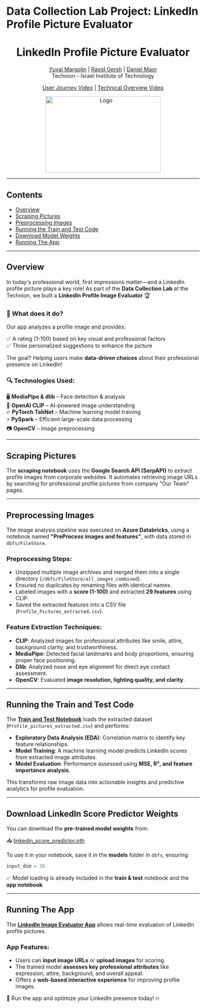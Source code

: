 # Data Collection Lab Project: LinkedIn Profile Picture Evaluator

<h1 align='center'>LinkedIn Profile Picture Evaluator</h1>

<p align='center'>
    <a href="https://github.com/yuvalmar16">Yuval Margolin</a> | 
    <a href="#">Ravid Gersh</a> | 
    <a href="https://github.com/danielmaor0808">Daniel Maor</a>
    <br/> 
    Technion - Israel Institute of Technology
</p>

<p align='center'>
    <a href="https://youtu.be/Wn_zD-uUX1E">User Journey Video</a> |
    <a href="https://www.youtube.com/watch?v=Trc2p41LRhM">Technical Overview Video</a>
</p>

<p align='center'>
  <img src="https://finlink.co.uk/wp-content/uploads/2023/11/LinkedIn-page.jpg" alt="Logo" width="300" height="200">
</p>

---

## Contents
- [Overview](#overview)
- [Scraping Pictures](#scraping-pictures)
- [Preprocessing Images](#preprocessing-images)
- [Running the Train and Test Code](#running-the-train-and-test-code)
- [Download Model Weights](#download-linkedin-score-predictor-weights)
- [Running The App](#running-the-app)

---

## Overview

In today's professional world, first impressions matter—and a LinkedIn profile picture plays a key role! As part of the **Data Collection Lab** at the Technion, we built a **LinkedIn Profile Image Evaluator** 🏆

### 🔹 What does it do?

Our app analyzes a profile image and provides:

✅ A rating (1-100) based on key visual and professional factors  
✅ Three personalized suggestions to enhance the picture  

The goal? Helping users make **data-driven choices** about their professional presence on LinkedIn!

### 🔍 Technologies Used:

🖥️ **MediaPipe & dlib** – Face detection & analysis  
🤖 **OpenAI CLIP** – AI-powered image understanding  
🔥 **PyTorch TabNet** – Machine learning model training  
⚡ **PySpark** – Efficient large-scale data processing  
📷 **OpenCV** – Image preprocessing  

---

## Scraping Pictures

The **scraping notebook** uses the **Google Search API (SerpAPI)** to extract profile images from corporate websites. It automates retrieving image URLs by searching for professional profile pictures from company "Our Team" pages.

---

## Preprocessing Images

The image analysis pipeline was executed on **Azure Databricks**, using a notebook named **"PreProcess images and features"**, with data stored in `dbfs/FileStore`. 

### **Preprocessing Steps:**
- Unzipped multiple image archives and merged them into a single directory (`/dbfs/FileStore/all_images_combined`).
- Ensured no duplicates by renaming files with identical names.
- Labeled images with a **score (1-100)** and extracted **29 features** using CLIP.
- Saved the extracted features into a CSV file (`Profile_Pictures_extracted.csv`).

### **Feature Extraction Techniques:**
- **CLIP**: Analyzed images for professional attributes like smile, attire, background clarity, and trustworthiness.
- **MediaPipe**: Detected facial landmarks and body proportions, ensuring proper face positioning.
- **Dlib**: Analyzed nose and eye alignment for direct eye contact assessment.
- **OpenCV**: Evaluated **image resolution, lighting quality, and clarity**.

---

## Running the Train and Test Code

The **[Train and Test Notebook](https://github.com/yuvalmar16/Data-Collection-Lab/blob/main/Train%20and%20test%20(1).ipynb)** loads the extracted dataset (`Profile_pictures_extracted.csv`) and performs:

- **Exploratory Data Analysis (EDA)**: Correlation matrix to identify key feature relationships.
- **Model Training**: A machine learning model predicts LinkedIn scores from extracted image attributes.
- **Model Evaluation**: Performance assessed using **MSE, R², and feature importance analysis**.

This transforms raw image data into actionable insights and predictive analytics for profile evaluation.

---

## Download LinkedIn Score Predictor Weights

You can download the **pre-trained model weights** from:

📥 [linkedin_score_predictor.pth](https://github.com/yuvalmar16/Data-Collection-Lab/blob/main/linkedin_score_predictor.pth)

To use it in your notebook, save it in the **models** folder in `dbfs`, ensuring:
```python
input_dim = 28
```
✅ Model loading is already included in the **train & test** notebook and the **app notebook**.

---

## Running The App

The **[LinkedIn Image Evaluator App](https://github.com/yuvalmar16/Data-Collection-Lab/blob/main/Linkedin_image_evaluator_App.ipynb)** allows real-time evaluation of LinkedIn profile pictures. 

### **App Features:**
- Users can **input image URLs** or **upload images** for scoring.
- The trained model **assesses key professional attributes** like expression, attire, background, and overall appeal.
- Offers a **web-based interactive experience** for improving profile images.

🚀 Run the app and optimize your LinkedIn presence today! 🔥
